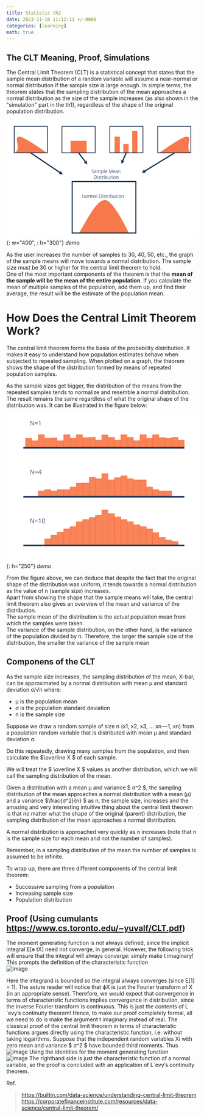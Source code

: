 ```yaml
---
title: Statistic th2
date: 2023-11-18 11:12:11 +/-0000
categories: [learning]
math: true
---
```


## The CLT Meaning, Proof, Simulations

The Central Limit Theorem (CLT) is a statistical concept that states that the sample mean distribution of a random variable will assume a near-normal or normal distribution if the sample size is large enough. In simple terms, the theorem states that the sampling distribution of the mean approaches a normal distribution as the size of the sample increases (as also shown in the "simulation" part in the th1), regardless of the shape of the original population distribution. <br>


![g2](/assets/statiistics/h3/normal.png){: w="400", : h="300"}
_demo_

As the user increases the number of samples to 30, 40, 50, etc., the graph of the sample means will move towards a normal distribution. The sample size must be 30 or higher for the central limit theorem to hold. <br>
One of the most important components of the theorem is that the **mean of the sample will be the mean of the entire population**. If you calculate the mean of multiple samples of the population, add them up, and find their average, the result will be the estimate of the population mean. <br>

# How Does the Central Limit Theorem Work? 
The central limit theorem forms the basis of the probability distribution. It makes it easy to understand how population estimates behave when subjected to repeated sampling. When plotted on a graph, the theorem shows the shape of the distribution formed by means of repeated population samples.

As the sample sizes get bigger, the distribution of the means from the repeated samples tends to normalize and resemble a normal distribution. The result remains the same regardless of what the original shape of the distribution was. It can be illustrated in the figure below:

![g2](/assets/statiistics/H3.5/bell.png){: h="250"}
_demo_

From the figure above, we can deduce that despite the fact that the original shape of the distribution was uniform, it tends towards a normal distribution as the value of n (sample size) increases. <br>
Apart from showing the shape that the sample means will take, the central limit theorem also gives an overview of the mean and variance of the distribution. <br>
The sample mean of the distribution is the actual population mean from which the samples were taken. <br>
The variance of the sample distribution, on the other hand, is the variance of the population divided by n. Therefore, the larger the sample size of the distribution, the smaller the variance of the sample mean

## Componens of the CLT

As the sample size increases, the sampling distribution of the mean, X-bar, can be approximated by a normal distribution with mean µ and standard deviation σ/√n where:
+ µ is the population mean
+ σ is the population standard deviation
+ n is the sample size

Suppose we draw a random sample of size n (x1, x2, x3, … xn — 1, xn) from a population random variable that is distributed with mean µ and standard deviation σ.

Do this repeatedly, drawing many samples from the population, and then calculate the $\overline X $ of each sample. <br>

We will treat the $ \overline X $ values as another distribution, which we will call the sampling distribution of the mean. <br>

Given a distribution with a mean μ and variance $ σ^2 $, the sampling distribution of the mean approaches a normal distribution with a mean (μ) and a variance $\frac{σ^2}{n} $ as n, the sample size, increases and the amazing and very interesting intuitive thing about the central limit theorem is that no matter what the shape of the original (parent) distribution, the sampling distribution of the mean approaches a normal distribution.

A normal distribution is approached very quickly as n increases (note that n is the sample size for each mean and not the number of samples).

Remember, in a sampling distribution of the mean the number of samples is assumed to be infinite.

To wrap up, there are three different components of the central limit theorem:
+ Successive sampling from a population
+ Increasing sample size
+ Population distribution

## Proof (Using cumulants https://www.cs.toronto.edu/~yuvalf/CLT.pdf)


The moment generating function is not always defined, since the implicit integral E[e tX] need not converge, in general. However, the following trick
will ensure that the integral will always converge: simply make t imaginary! This prompts the definition of the characteristic function <br>
![image](https://github.com/Cheroberous/cheroberous.github.io/assets/102479391/ccc7c0d8-1342-421f-b56a-b5edc2f13b06)

Here the integrand is bounded so the integral always converges (since E[1] = 1). The astute reader will notice that ϕX is just the Fourier transform of X
(in an appropriate sense). Therefore, we would expect that convergence in terms of characteristic functions implies convergence in distribution, since the
inverse Fourier transform is continuous. This is just the contents of L´evy’s continuity theorem! Hence, to make our proof completely formal, all we need
to do is make the argument t imaginary instead of real. The classical proof of the central limit theorem in terms of characteristic functions argues directly
using the characteristic function, i.e. without taking logarithms. Suppose that the independent random variables Xi with zero mean and variance $ σ^2 $ have bounded third moments. Thus <br>
![image](https://github.com/Cheroberous/cheroberous.github.io/assets/102479391/3dfa7a64-201a-4ca4-aa7c-01ca928d6ac3)
Using the identities for the moment generating function <br>
![image](https://github.com/Cheroberous/cheroberous.github.io/assets/102479391/63e056ae-9554-464d-8b01-05502fe0c550)
The righthand side is just the characteristic function of a normal variable, so
the proof is concluded with an application of L´evy’s continuity theorem.








Ref.
>https://builtin.com/data-science/understanding-central-limit-theorem
>https://corporatefinanceinstitute.com/resources/data-science/central-limit-theorem/ <br>
